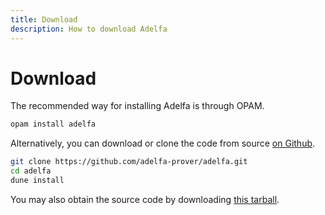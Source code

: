 ```yaml
---
title: Download
description: How to download Adelfa
---
```


# Download

The recommended way for installing Adelfa is through OPAM.

```bash
opam install adelfa
```

Alternatively, you can download or clone the code from source [on
Github](https://github.com/adelfa-prover/adelfa).

```bash
git clone https://github.com/adelfa-prover/adelfa.git
cd adelfa
dune install
```

You may also obtain the source code by downloading [this tarball](/dist/adelfa.tar).